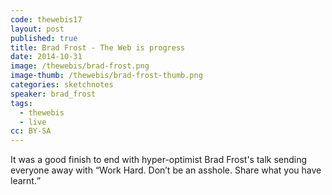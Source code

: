 ```yaml
---
code: thewebis17
layout: post
published: true
title: Brad Frost - The Web is progress
date: 2014-10-31
image: /thewebis/brad-frost.png
image-thumb: /thewebis/brad-frost-thumb.png
categories: sketchnotes
speaker: brad_frost
tags:
  - thewebis
  - live
cc: BY-SA
---
```


It was a good finish to end with hyper-optimist Brad Frost's talk sending everyone away with <q>Work Hard. Don’t be an asshole. Share what you have learnt.</q>
